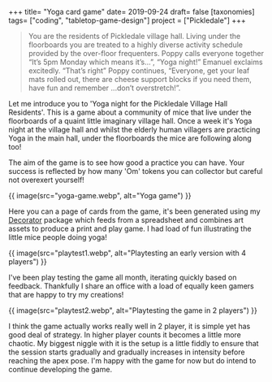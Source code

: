 +++
title= "Yoga card game"
date= 2019-09-24
draft= false
[taxonomies]
tags= ["coding", "tabletop-game-design"]
project = ["Pickledale"]
+++

> You are the residents of Pickledale village hall. Living under the floorboards you are treated to a highly diverse activity schedule provided by the over-floor frequenters. Poppy calls everyone together “It’s 5pm Monday which means it’s...”, “Yoga night!” Emanuel exclaims excitedly. “That’s right” Poppy continues, “Everyone, get your leaf mats rolled out, there are cheese support blocks if you need them, have fun and remember ...don’t overstretch!”.

Let me introduce you to 'Yoga night for the Pickledale Village Hall Residents'. This is a game about a community of mice that live under the floorboards of a quaint little imaginary village hall. Once a week it's Yoga night at the village hall and whilst the elderly human villagers are practicing Yoga in the main hall, under the floorboards the mice are following along too!

The aim of the game is to see how good a practice you can have. Your success is reflected by how many 'Om' tokens you can collector but careful not overexert yourself!

{{ image(src="yoga-game.webp", alt="Yoga game") }}

Here you can a page of cards from the game, it's been generated using my [Decorator](/blog/deckorator) package which feeds from a spreadsheet and combines art assets to produce a print and play game. I had load of fun illustrating the little mice people doing yoga!

{{ image(src="playtest1.webp", alt="Playtesting an early version with 4 players") }}

I've been play testing the game all month, iterating quickly based on feedback. Thankfully I share an office with a load of equally keen gamers that are happy to try my creations!

{{ image(src="playtest2.webp", alt="Playtesting the game in 2 players") }}

I think the game actually works really well in 2 player, it is simple yet has good deal of strategy. In higher player counts it becomes a little more chaotic. My biggest niggle with it is the setup is a little fiddly to ensure that the session starts gradually and gradually increases in intensity before reaching the apex pose. I'm happy with the game for now but do intend to continue developing the game.
